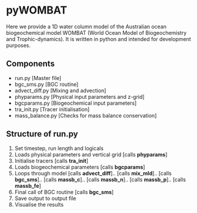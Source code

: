 # pyWOMBAT
Here we provide a 1D water column model of the Australian ocean biogeochemical model WOMBAT (World Ocean Model of Biogeochemistry and Trophic-dynamics).
It is written in python and intended for development purposes.

## Components
- run.py            [Master file]
- bgc_sms.py        [BGC routine]
- advect_diff.py    [Mixing and advection]
- phyparams.py      [Physical input parameters and z-grid]
- bgcparams.py      [Biogeochemical input parameters]
- tra_init.py       [Tracer initialisation]
- mass_balance.py   [Checks for mass balance conservation]

## Structure of run.py
1. Set timestep, run length and logicals
2. Loads physical parameters and vertical grid  [calls **phyparams**]
3. Initialise tracers                           [calls **tra_init**]
4. Loads biogeochemical parameters              [calls **bgcparams**]
5. Loops through model                          [calls **advect_diff**]..
                                                [calls **mix_mld**]..
                                                [calls **bgc_sms**]..
                                                [calls **massb_c**]..
                                                [calls **massb_n**]..
                                                [calls **massb_p**]..
                                                [calls **massb_fe**]
6. Final call of BGC routine                    [calls **bgc_sms**]
7. Save output to output file
8. Visualise the results



